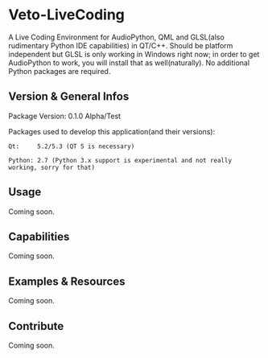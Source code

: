 Veto-LiveCoding
===============

A Live Coding Environment for AudioPython, QML and GLSL(also rudimentary Python IDE capabilities) in QT/C++.
Should be platform independent but GLSL is only working in Windows right now; in order to get AudioPython
to work, you will install that as well(naturally). No additional Python packages are required.

Version & General Infos
-----------------------

Package Version:    0.1.0 Alpha/Test

Packages used to develop this application(and their versions):

    Qt:     5.2/5.3 (QT 5 is necessary)

    Python: 2.7 (Python 3.x support is experimental and not really working, sorry for that)

Usage
-----

Coming soon.

Capabilities
------------

Coming soon.

Examples & Resources
--------------------

Coming soon.

Contribute
----------

Coming soon.

